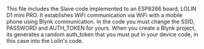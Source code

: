 This file includes the Slave code implemented to an ESP8266 board, LOLIN D1 mini PRO. 
It establishes WiFi communication via WiFi with a mobile phone using Blynk communication.
In the code you must change the SSID, PASSWORD and AUTH_TOKEN for yours.
When you create a Blynk project, its generates a random auth_token that you must put in your device code, in this case into the Lolin's code.
